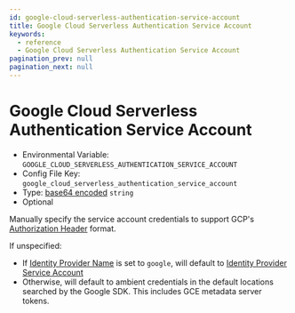 ```yaml
---
id: google-cloud-serverless-authentication-service-account
title: Google Cloud Serverless Authentication Service Account
keywords:
  - reference
  - Google Cloud Serverless Authentication Service Account
pagination_prev: null
pagination_next: null
---
```


# Google Cloud Serverless Authentication Service Account

- Environmental Variable: `GOOGLE_CLOUD_SERVERLESS_AUTHENTICATION_SERVICE_ACCOUNT`
- Config File Key: `google_cloud_serverless_authentication_service_account`
- Type: [base64 encoded](https://en.wikipedia.org/wiki/Base64) `string`
- Optional

Manually specify the service account credentials to support GCP's [Authorization Header](https://cloud.google.com/run/docs/authenticating/service-to-service) format.

If unspecified:

- If [Identity Provider Name](/docs/reference/identity-provider-name) is set to `google`, will default to [Identity Provider Service Account](/docs/reference/identity-provider-service-account)
- Otherwise, will default to ambient credentials in the default locations searched by the Google SDK. This includes GCE metadata server tokens.

